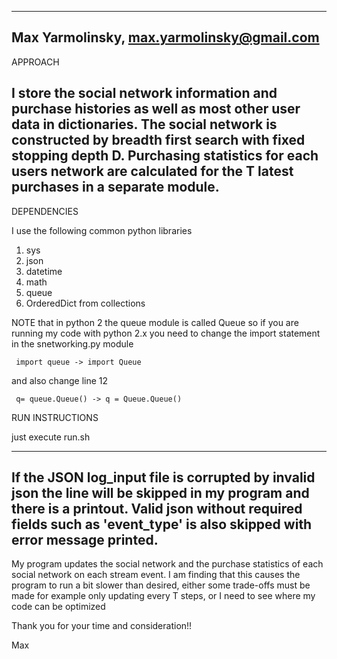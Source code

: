 -------------------------------------------------------------------------------------------------
Max Yarmolinsky, max.yarmolinsky@gmail.com
-------------------------------------------------------------------------------------------------

APPROACH

 I store the social network information and purchase histories as well as most other user data in dictionaries.
The social network is constructed by breadth first search with fixed stopping depth D. Purchasing statistics for each users network are calculated for the T latest purchases in a separate module. 
--------------------------------------------------------------------------------------------------------------------

DEPENDENCIES

I use the following common python libraries
1. sys  
 2. json
3. datetime               
4. math
5. queue 
6. OrderedDict  from collections                                                   
                                                    
NOTE that in python 2 the queue module is called Queue so if you are running my code with python 2.x you need to
    change the import statement in the snetworking.py module 
    
     import queue -> import Queue
     
and also change line 12 

     q= queue.Queue() -> q = Queue.Queue()

RUN INSTRUCTIONS

just execute run.sh


-------------------------------------------------------------------------------------------------------------------------------    
If the JSON log_input file is corrupted by invalid json the line will be skipped in my program and there is a printout. Valid json without required fields such as 'event_type' is also skipped with error message printed.
---------------------------------------------------------------------------------------------------------------------
My program updates the social network and the purchase statistics of each social network on each stream event.
I am finding that this causes the program to run a bit slower than desired, either some trade-offs must be made for
example only updating every T steps, or I need to see where my code can be optimized 


Thank you for your time and consideration!!

Max
